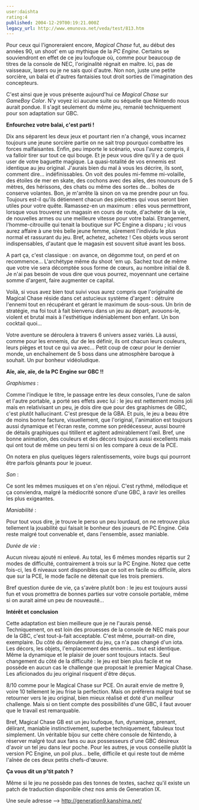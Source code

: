 ```yaml
---
user:daishta
rating:4
published: 2004-12-29T00:19:21.000Z
legacy_url: http://www.emunova.net/veda/test/813.htm
---
```

Pour ceux qui l'ignoreraient encore, _Magical Chase_ fut, au début des années 90, un shoot' em up mythique de la _PC Engine_. Certains se souviendront en effet de ce jeu loufoque où, comme pour beaucoup de titres de la console de NEC, l'originalité régnait en maître. Ici, pas de vaisseaux, lasers ou je ne sais quoi d'autre. Non non, juste une petite sorcière, un balai et d'autres fantaisies tout droit sorties de l'imagination des concepteurs.  

C'est ainsi que je vous présente aujourd'hui ce _Magical Chase_ sur _GameBoy Color_. N'y voyez ici aucune suite ou séquelle que Nintendo nous aurait pondue. Il s'agit seulement du même jeu, remanié techniquement pour son adaptation sur GBC.  

  

**Enfourchez votre balai, c'est parti !**  

  

Dix ans séparent les deux jeux et pourtant rien n'a changé, vous incarnez toujours une jeune sorcière partie on ne sait trop pourquoi combattre les forces malfaisantes. Enfin, peu importe le scénario, vous l'aurez compris, il va falloir tirer sur tout ce qui bouge. Et je peux vous dire qu'il y a de quoi user de votre baguette magique. La quasi-totalité de vos ennemis est identique au jeu original. J'aurais bien du mal à vous les décrire, ils sont, comment dire... indéfinissables. On voit des poules mi-femme mi-volaille, des étoiles de mer en skate, des cochons avec des ailes, des nounours de 5 mètres, des hérissons, des chats ou même des sortes de... boîtes de conserve volantes. Bon, je m'arrête là sinon on va me prendre pour un fou. Toujours est-il qu'ils détiennent chacun des piécettes qui vous seront bien utiles pour votre quête. Ramassez-en un maximum : elles vous permettront, lorsque vous trouverez un magasin en cours de route, d'acheter de la vie, de nouvelles armes ou une meilleure vitesse pour votre balai. Etrangement, l'homme-citrouille qui tenait la boutique sur PC Engine a disparu ; ici vous aurez affaire à une très belle jeune femme, sûrement l'individu le plus normal et rassurant du jeu. Bref, achetez, achetez ! Ces objets vous seront indispensables, d'autant que le magasin est souvent situé avant les boss.  

A part ça, c'est classique : on avance, on dégomme tout, on perd et on recommence... L'archétype même du shoot 'em up. Sachez tout de même que votre vie sera décomptée sous forme de cœurs, au nombre initial de 8\. Je n'ai pas besoin de vous dire que vous pourrez, moyennant une certaine somme d'argent, faire augmenter ce capital.  

Voilà, si vous avez bien tout suivi vous aurez compris que l'originalité de Magical Chase réside dans cet astucieux système d'argent : détruire l'ennemi tout en récupérant et gérant le maximum de sous-sous. Un brin de stratégie, ma foi tout à fait bienvenu dans un jeu au départ, avouons-le, violent et brutal mais à l'esthétique indéniablement bon enfant. Un bon cocktail quoi...  

  

Votre aventure se déroulera à travers 6 univers assez variés. Là aussi, comme pour les ennemis, dur de les définir, ils ont chacun leurs couleurs, leurs pièges et tout ce qui va avec... Petit coup de cœur pour le dernier monde, un enchaînement de 5 boss dans une atmosphère baroque à souhait. Un pur bonheur vidéoludique.  

  

**Aïe, aïe, aïe, de la PC Engine sur GBC !!**  

  

_Graphismes_ :  

Comme l'indique le titre, le passage entre les deux consoles, l'une de salon et l'autre portable, a porté ses effets avec lui : le jeu est nettement moins joli mais en relativisant un peu, je dois dire que pour des graphismes de GBC, c'est plutôt hallucinant. C'est presque de la GBA. Et puis, le jeu a beau être de moins bonne facture, visuellement, que l'original, l'animation est toujours aussi dynamique et l'écran reste, comme son prédécesseur, aussi bourré de détails graphiques qui titillent et agitent admirablement l'œil. Bref, une bonne animation, des couleurs et des décors toujours aussi excellents mais qui ont tout de même un peu terni si on les compare à ceux de la PCE.  

On notera en plus quelques légers ralentissements, voire bugs qui pourront être parfois gênants pour le joueur.  

  

_Son_ :  

Ce sont les mêmes musiques et on s'en réjoui. C'est rythmé, mélodique et ça conviendra, malgré la médiocrité sonore d'une GBC, à ravir les oreilles les plus exigeantes.  

  

_Maniabilité_ :  

Pour tout vous dire, je trouve le perso un peu lourdaud, on ne retrouve plus tellement la jouabilité qui faisait le bonheur des joueurs de PC Engine. Cela reste malgré tout convenable et, dans l'ensemble, assez maniable.  

  

_Durée de vie_ :  

Aucun niveau ajouté ni enlevé. Au total, les 6 mêmes mondes répartis sur 2 modes de difficulté, contrairement à trois sur la PC Engine. Notez que cette fois-ci, les 6 niveaux sont disponibles que ce soit en facile ou difficile, alors que sur la PCE, le mode facile ne détenait que les trois premiers.  

Bref question durée de vie, ça s'avère plutôt bon : le jeu est toujours aussi fun et vous promettra de bonnes parties sur votre console portable, même si on aurait aimé un peu de nouveauté...  

  

**Intérêt et conclusion**  

  

Cette adaptation est bien meilleure que je ne l'aurais pensé. Techniquement, on est loin des prouesses de la console de NEC mais pour de la GBC, c'est tout-à-fait acceptable. C'est même, pourrait-on dire, exemplaire. Du côté du déroulement du jeu, ça n'a pas changé d'un iota. Les décors, les objets, l'emplacement des ennemis... tout est identique. Même la dynamique et le plaisir de jouer sont toujours intacts. Seul changement du côté de la difficulté : le jeu est bien plus facile et ne possède en aucun cas le challenge que proposait le premier Magical Chase. Les aficionados du jeu original risquent d'être déçus.   

  

8/10 comme pour le Magical Chase sur PCE. On aurait envie de mettre 9, voire 10 tellement le jeu frise la perfection. Mais on préfèrera malgré tout se retourner vers le jeu original, bien mieux réalisé et doté d'un meilleur challenge. Mais si on tient compte des possibilités d'une GBC, il faut avouer que le travail est remarquable.  

  

Bref, Magical Chase GB est un jeu loufoque, fun, dynamique, prenant, délirant, maniable instinctivement, superbe techniquement, fabuleux tout simplement. Un véritable bijou sur cette chère console de Nintendo, à réserver malgré tout aux fans ou aux possesseurs d'une GBC désireux d'avoir un tel jeu dans leur poche. Pour les autres, je vous conseille plutôt la version PC Engine, un poil plus... belle, difficile et qui reste tout de même l'aînée de ces deux petits chefs-d'œuvre.  

  

**Ça vous dit un p'tit patch ?**  

  

Même si le jeu ne possède pas des tonnes de textes, sachez qu'il existe un patch de traduction disponible chez nos amis de Generation IX.  

Une seule adresse --\> http://generation9.kanshima.net/